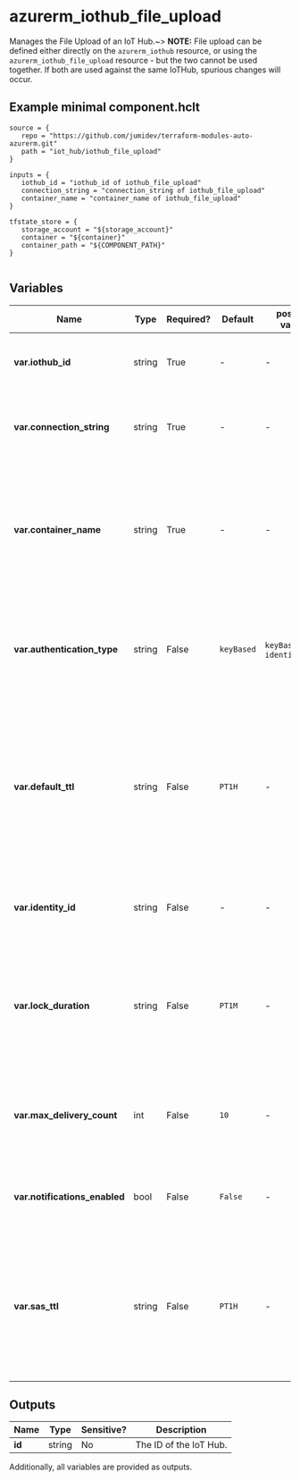 # azurerm_iothub_file_upload

Manages the File Upload of an IoT Hub.~> **NOTE:** File upload can be defined either directly on the `azurerm_iothub` resource, or using the `azurerm_iothub_file_upload` resource - but the two cannot be used together. If both are used against the same IoTHub, spurious changes will occur.

## Example minimal component.hclt

```hcl
source = {
   repo = "https://github.com/jumidev/terraform-modules-auto-azurerm.git" 
   path = "iot_hub/iothub_file_upload" 
}

inputs = {
   iothub_id = "iothub_id of iothub_file_upload" 
   connection_string = "connection_string of iothub_file_upload" 
   container_name = "container_name of iothub_file_upload" 
}

tfstate_store = {
   storage_account = "${storage_account}" 
   container = "${container}" 
   container_path = "${COMPONENT_PATH}" 
}


```

## Variables

| Name | Type | Required? |  Default  |  possible values |  Description |
| ---- | ---- | --------- |  ----------- | ----------- | ----------- |
| **var.iothub_id** | string | True | -  |  -  |  The ID of the IoT Hub. Changing this forces a new IoT Hub to be created. | 
| **var.connection_string** | string | True | -  |  -  |  The connection string for the Azure Storage account to which files are uploaded. | 
| **var.container_name** | string | True | -  |  -  |  The name of the root container where the files should be uploaded to. The container need not exist but should be creatable using the `connection_string` specified. | 
| **var.authentication_type** | string | False | `keyBased`  |  `keyBased`, `identityBased`  |  The type used to authenticate against the storage account. Possible values are `keyBased` and `identityBased`. Defaults to `keyBased`. | 
| **var.default_ttl** | string | False | `PT1H`  |  -  |  The period of time for which a file upload notification message is available to consume before it expires, specified as an [ISO 8601 timespan duration](https://en.wikipedia.org/wiki/ISO_8601#Durations). This value must be between 1 minute and 48 hours. Defaults to `PT1H`. | 
| **var.identity_id** | string | False | -  |  -  |  The ID of the User Managed Identity used to authenticate against the storage account. | 
| **var.lock_duration** | string | False | `PT1M`  |  -  |  The lock duration for the file upload notifications queue, specified as an [ISO 8601 timespan duration](https://en.wikipedia.org/wiki/ISO_8601#Durations). This value must be between 5 and 300 seconds. Defaults to `PT1M`. | 
| **var.max_delivery_count** | int | False | `10`  |  -  |  The number of times the IoT Hub attempts to deliver a file upload notification message. Defaults to `10`. | 
| **var.notifications_enabled** | bool | False | `False`  |  -  |  Used to specify whether file notifications are sent to IoT Hub on upload. Defaults to `false`. | 
| **var.sas_ttl** | string | False | `PT1H`  |  -  |  The period of time for which the SAS URI generated by IoT Hub for file upload is valid, specified as an [ISO 8601 timespan duration](https://en.wikipedia.org/wiki/ISO_8601#Durations). This value must be between 1 minute and 24 hours. Defaults to `PT1H`. | 



## Outputs

| Name | Type | Sensitive? | Description |
| ---- | ---- | --------- | --------- |
| **id** | string | No  | The ID of the IoT Hub. | 

Additionally, all variables are provided as outputs.
